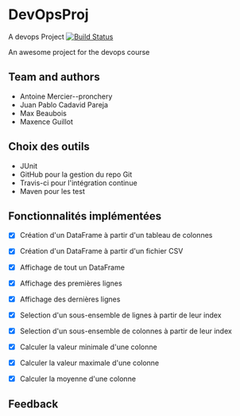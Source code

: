 # DevOpsProj
A devops Project
[![Build Status](https://travis-ci.org/Ant-man74/DevOpsProj.svg?branch=master)](https://travis-ci.org/Ant-man74/DevOpsProj)

An awesome project for the devops course

## Team and authors
  - Antoine Mercier--pronchery 
  - Juan Pablo Cadavid Pareja
  - Max Beaubois
  - Maxence Guillot

## Choix des outils
- JUnit
- GitHub pour la gestion du repo Git
- Travis-ci pour l'intégration continue
- Maven pour les test

## Fonctionnalités implémentées

- [x] Création d'un DataFrame à partir d'un tableau de colonnes
- [x] Création d'un DataFrame à partir d'un fichier CSV
- [x] Affichage de tout un DataFrame
- [x] Affichage des premières lignes
- [x] Affichage des dernières lignes
- [x] Selection d'un sous-ensemble de lignes à partir de leur index
- [x] Selection d'un sous-ensemble de colonnes à partir de leur index
- [x] Calculer la valeur minimale d'une colonne
- [x] Calculer la valeur maximale d'une colonne
- [x] Calculer la moyenne d'une colonne


## Feedback
